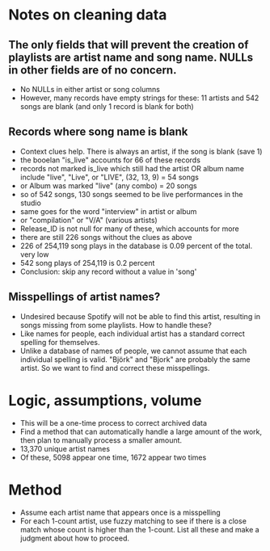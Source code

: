 # Notes on cleaning data

## The only fields that will prevent the creation of playlists are artist name and song name.  NULLs in other fields are of no concern.
- No NULLs in either artist or song columns
- However, many records have empty strings for these: 11 artists and 542 songs are blank (and only 1 record is blank for both)

## Records where song name is blank
- Context clues help. There is always an artist, if the song is blank (save 1)
- the booelan "is_live" accounts for 66 of these records
- records not marked is_live which still had the artist OR album name include
"live", "Live", or "LIVE", (32, 13, 9) = 54 songs
- or Album was marked "live" (any combo) = 20 songs
- so of 542 songs, 130 songs seemed to be live performances in the studio
- same goes for the word "interview" in artist or album 
- or "compilation" or "V/A" (various artists)
- Release_ID is not null for many of these, which accounts for more
- there are still 226 songs without the clues as above
- 226 of 254,119 song plays in the database is 0.09 percent of the total. very low
- 542 song plays of 254,119 is 0.2 percent
- Conclusion: skip any record without a value in 'song'

## Misspellings of artist names?
- Undesired because Spotify will not be able to find this artist, resulting in songs missing from some playlists.  How to handle these?
- Like names for people, each individual artist has a standard correct spelling for themselves.
- Unlike a database of names of people, we cannot assume that each individual spelling is valid. "Björk" and "Bjork" are probably the same artist.  So we want to find and correct these misspellings.  

# Logic, assumptions, volume
- This will be a one-time process to correct archived data
- Find a method that can automatically handle a large amount of the work, then plan to manually process a smaller amount.
- 13,370 unique artist names
- Of these, 5098 appear one time, 1672 appear two times

# Method
- Assume each artist name that appears once is a misspelling
- For each 1-count artist, use fuzzy matching to see if there is a close match whose count is higher than the 1-count.  List all these and make a judgment about how to proceed.


